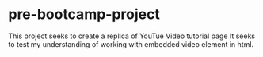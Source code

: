 # pre-bootcamp-project
This project seeks to create a replica of YouTue Video tutorial page
It seeks to test my understanding of working with embedded video element in html.